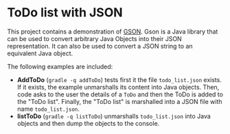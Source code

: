 # ToDo list with JSON
This project contains a demonstration of [GSON](https://code.google.com/p/google-gson/). Gson is a Java library that can be used to convert arbitrary Java Objects into their JSON representation. It can also be used to convert a JSON string to an equivalent Java object.

The following examples are included:
* __AddToDo__ (```gradle -q addToDo```) tests first it the file ```todo_list.json``` exists. If it exists, the example unmarshalls its content into Java objects. Then, code asks to the user the details of a ```ToDo``` and then the ToDo is added to the "ToDo list". Finally, the "ToDo list" is marshalled into a JSON file with name ```todo_list.json```.
* __listToDo__ (```gradle -q listToDo```) unmarshalls ```todo_list.json``` into Java objects and then dump the objects to the console.
